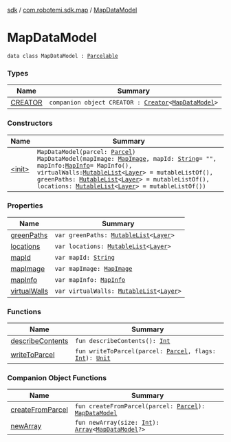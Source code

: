 [sdk](../../index.md) / [com.robotemi.sdk.map](../index.md) / [MapDataModel](./index.md)

# MapDataModel

`data class MapDataModel : `[`Parcelable`](https://developer.android.com/reference/android/os/Parcelable.html)

### Types

| Name | Summary |
|---|---|
| [CREATOR](-c-r-e-a-t-o-r/index.md) | `companion object CREATOR : `[`Creator`](https://developer.android.com/reference/android/os/Parcelable/Creator.html)`<`[`MapDataModel`](./index.md)`>` |

### Constructors

| Name | Summary |
|---|---|
| [&lt;init&gt;](-init-.md) | `MapDataModel(parcel: `[`Parcel`](https://developer.android.com/reference/android/os/Parcel.html)`)`<br>`MapDataModel(mapImage: `[`MapImage`](../-map-image/index.md)`, mapId: `[`String`](https://kotlinlang.org/api/latest/jvm/stdlib/kotlin/-string/index.html)` = "", mapInfo: `[`MapInfo`](../-map-info/index.md)` = MapInfo(), virtualWalls: `[`MutableList`](https://kotlinlang.org/api/latest/jvm/stdlib/kotlin.collections/-mutable-list/index.html)`<`[`Layer`](../-layer/index.md)`> = mutableListOf(), greenPaths: `[`MutableList`](https://kotlinlang.org/api/latest/jvm/stdlib/kotlin.collections/-mutable-list/index.html)`<`[`Layer`](../-layer/index.md)`> = mutableListOf(), locations: `[`MutableList`](https://kotlinlang.org/api/latest/jvm/stdlib/kotlin.collections/-mutable-list/index.html)`<`[`Layer`](../-layer/index.md)`> = mutableListOf())` |

### Properties

| Name | Summary |
|---|---|
| [greenPaths](green-paths.md) | `var greenPaths: `[`MutableList`](https://kotlinlang.org/api/latest/jvm/stdlib/kotlin.collections/-mutable-list/index.html)`<`[`Layer`](../-layer/index.md)`>` |
| [locations](locations.md) | `var locations: `[`MutableList`](https://kotlinlang.org/api/latest/jvm/stdlib/kotlin.collections/-mutable-list/index.html)`<`[`Layer`](../-layer/index.md)`>` |
| [mapId](map-id.md) | `var mapId: `[`String`](https://kotlinlang.org/api/latest/jvm/stdlib/kotlin/-string/index.html) |
| [mapImage](map-image.md) | `var mapImage: `[`MapImage`](../-map-image/index.md) |
| [mapInfo](map-info.md) | `var mapInfo: `[`MapInfo`](../-map-info/index.md) |
| [virtualWalls](virtual-walls.md) | `var virtualWalls: `[`MutableList`](https://kotlinlang.org/api/latest/jvm/stdlib/kotlin.collections/-mutable-list/index.html)`<`[`Layer`](../-layer/index.md)`>` |

### Functions

| Name | Summary |
|---|---|
| [describeContents](describe-contents.md) | `fun describeContents(): `[`Int`](https://kotlinlang.org/api/latest/jvm/stdlib/kotlin/-int/index.html) |
| [writeToParcel](write-to-parcel.md) | `fun writeToParcel(parcel: `[`Parcel`](https://developer.android.com/reference/android/os/Parcel.html)`, flags: `[`Int`](https://kotlinlang.org/api/latest/jvm/stdlib/kotlin/-int/index.html)`): `[`Unit`](https://kotlinlang.org/api/latest/jvm/stdlib/kotlin/-unit/index.html) |

### Companion Object Functions

| Name | Summary |
|---|---|
| [createFromParcel](create-from-parcel.md) | `fun createFromParcel(parcel: `[`Parcel`](https://developer.android.com/reference/android/os/Parcel.html)`): `[`MapDataModel`](./index.md) |
| [newArray](new-array.md) | `fun newArray(size: `[`Int`](https://kotlinlang.org/api/latest/jvm/stdlib/kotlin/-int/index.html)`): `[`Array`](https://kotlinlang.org/api/latest/jvm/stdlib/kotlin/-array/index.html)`<`[`MapDataModel`](./index.md)`?>` |
